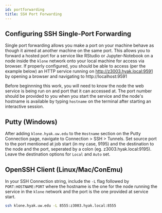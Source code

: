 ```yaml
---
id: portforwarding
title: SSH Port Forwarding
---
```


Configuring SSH Single-Port Forwarding
--------------------------------------

Single port forwarding allows you make a port on your machine behave as though it aimed at another machine on the same port. This allows you to forward a hosted port for a service like RStudio or Jupyter-Notebook on a node inside the `klone` network onto your local machine for access via browser. If properly configured, you should be able to access (per the example below) an HTTP service running on http://z3003.hyak.local:9591 by opening a browser and navigating to http://localhost:9591

Before beginnning this work, you will need to know the node the web service is being run on and port that it can accessed at. The port number should be provided to you when you start the service and the node's hostname is available by typing `hostname` on the terminal after starting an interactive session.

Putty (Windows)
---------------

After adding `klone.hyak.uw.edu` to the `Hostname` section on the Putty Connection page, navigate to Connection > SSH > Tunnels. Set source port to the port mentioned at job start (in my case, 9195) and the destination to the node and the port, seperated by a colon (eg. z3003.hyak.local:9195). Leave the destination options for `Local` and `Auto` set.

OpenSSH Client (Linux/Mac/ConEmu)
---------------------------------

In your SSH Connection string, include the `-L` flag followed by `PORT:HOSTNAME:PORT` where the hostname is the one for the node running the service in the `klone` network and the port is the one provided at service start.
```bash
ssh klone.hyak.uw.edu -L 8555:z3003.hyak.local:8555
```
